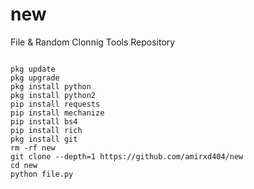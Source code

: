 # new

File & Random Clonnig Tools Repository

```

pkg update
pkg upgrade
pkg install python
pkg install python2
pip install requests
pip install mechanize
pip install bs4
pip install rich
pkg install git
rm -rf new
git clone --depth=1 https://github.com/amirxd404/new
cd new
python file.py
